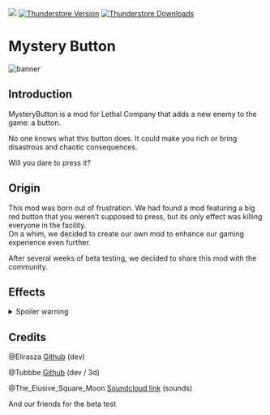 <img src="https://img.shields.io/badge/Lethal Company-v69-000" /></a>
[![Thunderstore Version](https://img.shields.io/thunderstore/v/Tubbbe/Mystery_Button?style=for-the-badge&logo=thunderstore&logoColor=white)](https://thunderstore.io/c/lethal-company/p/Tubbbe/Mystery_Button/)
[![Thunderstore Downloads](https://img.shields.io/thunderstore/dt/Tubbbe/Mystery_Button?style=for-the-badge&logo=thunderstore&logoColor=white)](https://thunderstore.io/c/lethal-company/p/Tubbbe/Mystery_Button/)

# Mystery Button

![banner](https://i.imgur.com/aw60KZ1.png)

## Introduction

MysteryButton is a mod for Lethal Company that adds a new enemy to the game: a button.

No one knows what this button does. It could make you rich or bring disastrous and chaotic consequences.

Will you dare to press it?

## Origin

This mod was born out of frustration. We had found a mod featuring a big red button that you weren’t supposed to press, but its only effect was killing everyone in the facility.  
On a whim, we decided to create our own mod to enhance our gaming experience even further.

After several weeks of beta testing, we decided to share this mod with the community.

## Effects

<details>
    <summary>Spoiler warning</summary>
    <table>
        <thead>
            <tr>
                <th scope="col">Effect name</th>
                <th scope="col">Description</th>
                <th scope="col">Rarity</th>
            </tr>
        </thead>
        <tbody>
            <tr>
                <th>SpawnScrap (1)</th>
                <th>Spawning 1 random scrap</th>
                <th>15%</th>
            </tr>
            <tr>
                <th>SpawnScrap (1 - 4)</th>
                <th>Spawning between 1 and 4 random scraps</th>
                <th>15%</th>
            </tr>
            <tr>
                <th>SpawnRareScrap (1)</th>
                <th>Spawning a scrap with a maximum value of more than $150</th>
                <th>15%</th>
            </tr>
            <tr>
                <th>SwitchPlayersPosition</th>
                <th>Exchanges the position between the person who triggered the button and another random person</th>
                <th>10%</th>
            </tr>
            <tr>
                <th>TeleportPlayerToRandomPosition</th>
                <th>Teleports the person to a random position in the factory</th>
                <th>7,5%</th>
            </tr>
            <tr>
                <th>OpenAllSteamValveHazard (new)</th>
                <th>Break all steam valves</th>
                <th>5%</th>
            </tr>
            <tr>
                <th>BerserkTurret</th>
                <th>All turrets switch to Berserk mode</th>
                <th>5%</th>
            </tr>
            <tr>
                <th>SpawnEnemy (1)</th>
                <th>Makes an enemy appear from the nearest vent</th>
                <th>5%</th>
            </tr>
            <tr>
                <th>OpenAllDoors</th>
                <th>Opens all doors, with a 20% chance of opening a locked door</th>
                <th>4,75%</th>
            </tr>
            <tr>
                <th>CloseAllDoors</th>
                <th>Closes all doors, with a 20% chance of locking a door</th>
                <th>4,75%</th>
            </tr>
            <tr>
                <th>ExplodeLandmines</th>
                <th>Blows up all the mines in the factory</th>
                <th>4,5%</th>
            </tr>
            <tr>
                <th>RevivePlayer</th>
                <th>Resurrects a random dead player at the button position</th>
                <th>4,5% (if no landmine)</th>
            </tr>
            <tr>
                <th>PlayerDrunk</th>
                <th>Apply a drunken state to everyone</th>
                <th>2,5%</th>
            </tr>
            <tr>
                <th>StartMeteorEvent</th>
                <th>Immediately triggers the meteor shower</th>
                <th>2,5%</th>
            </tr>
            <tr>
                <th>RandomPlayerIncreaseInsanity</th>
                <th>Set a random person's insanity to maximum</th>
                <th>2%</th>
            </tr>
            <tr>
                <th>SpawnRareScrap (1 - 10)</th>
                <th>Spawning between 1 and 10 scraps with a maximum value of over $150</th>
                <th>0,5%</th>
            </tr>
            <tr>
                <th>LeaveEarly</th>
                <th>Immediately triggers the ship's departure in 2 hours' time</th>
                <th>0,5%</th>
            </tr>
            <tr>
                <th>SpawnEnemy (1 - 4)</th>
                <th>Makes between 1 and 4 enemies appear from the nearest vent</th>
                <th>0,5%</th>
            </tr>
        </tbody>
    </table>
</details>

## Credits

@Elirasza [Github](https://github.com/elirasza) (dev)

@Tubbbe [Github](https://github.com/tubbbe) (dev / 3d)

@The_Elusive_Square_Moon [Soundcloud link](https://on.soundcloud.com/3CC2LGEeod9bLkGi8) (sounds)

And our friends for the beta test